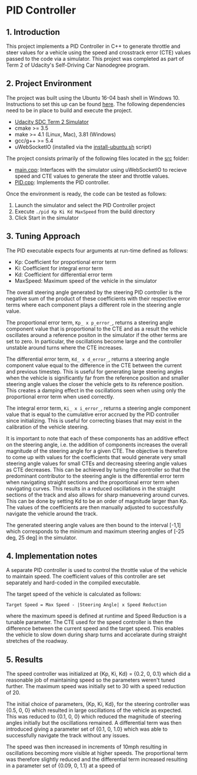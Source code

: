 # PID Controller

## 1. Introduction
This project implements a PID Controller in C++ to generate throttle and steer values for a vehicle using the speed and crosstrack error (CTE) values passed to the code via a simulator. This project was completed as part of Term 2 of Udacity's Self-Driving Car Nanodegree program.

## 2. Project Environment
The project was built using the Ubuntu 16-04 bash shell in Windows 10. Instructions to set this up can be found [here](https://www.howtogeek.com/249966/how-to-install-and-use-the-linux-bash-shell-on-windows-10/). The following dependencies need to be in place to build and execute the project.

* [Udacity SDC Term 2 Simulator](https://github.com/udacity/self-driving-car-sim/releases)
* cmake >= 3.5
* make >= 4.1 (Linux, Mac), 3.81 (Windows)
* gcc/g++ >= 5.4
* uWebSocketIO (installed via the [install-ubuntu.sh](https://github.com/shazraz/Extended-Kalman-Filter/blob/master/install-ubuntu.sh) script) 

The project consists primarily of the following files located in the [src](https://github.com/shazraz/PID-Controller/tree/master/src) folder:

* [main.cpp](https://github.com/shazraz/PID-Controller/blob/master/src/main.cpp): Interfaces with the simulator using uWebSocketIO to recieve speed and CTE values to generate the steer and throttle values.
* [PID.cpp](https://github.com/shazraz/PID-Controller/blob/master/src/PID.cpp): Implements the PID controller.

Once the environment is ready, the code can be tested as follows:

1. Launch the simulator and select the PID Controller project
2. Execute ```./pid Kp Ki Kd MaxSpeed``` from the build directory
3. Click Start in the simulator

## 3. Tuning Approach
The PID executable expects four arguments at run-time defined as follows:

* Kp: Coefficient for proportional error term
* Ki: Coefficient for integral error term
* Kd: Coefficient for differential error term
* MaxSpeed: Maximum speed of the vehicle in the simulator

The overall steering angle generated by the steering PID controller is the negative sum of the product of these coefficients with their respective error terms where each component plays a different role in the steering angle value. 

The proportional error term, ```Kp_ x p_error_```, returns a steering angle component value that is proportional to the CTE and as a result the vehicle oscillates around a reference positon in the simulator if the other terms are set to zero. In particular, the oscillations become large and the controller unstable around turns where the CTE increases. 

The differential error term, ```Kd_ x d_error_```, returns a steering angle component value equal to the difference in the CTE between the current and previous timestep. This is useful for generating large steering angles when the vehicle is significantly far from the reference position and smaller steering angle values the closer the vehicle gets to its reference position. This creates a damping effect in the oscillations seen when using only the proportional error term when used correctly.

The integral error term, ```Ki_ x i_error_```, returns a steering angle component value that is equal to the cumulative error accrued by the PID controller since initializing. This is useful for correcting biases that may exist in the calibration of the vehicle steering.

It is important to note that each of these components has an additive effect on the steering angle, i.e. the addition of components increases the overall magnitude of the steering angle for a given CTE. The objective is therefore to come up with values for the coefficients that would generate very small steering angle values for small CTEs and decreasing steering angle values as CTE decreases. This can be achieved by tuning the controller so that the predominant contributor to the steering angle is the differential error term when navigating straight sections and the proportional error term when navigating curves. This results in a reduced oscillations in the straight sections of the track and also allows for sharp manuevering around curves. This can be done by setting Kd to be an order of magnitude larger than Kp. The values of the coefficients are then manually adjusted to successfully navigate the vehicle around the track.

The generated steering angle values are then bound to the interval [-1,1] which corresponds to the minimum and maximum steering angles of [-25 deg, 25 deg] in the simulator.

## 4. Implementation notes

A separate PID controller is used to control the throttle value of the vehicle to maintain speed. The coefficient values of this controller are set separately and hard-coded in the compiled executable.

The target speed of the vehicle is calculated as follows:

```Target Speed = Max Speed - |Steering Angle| x Speed Reduction```

where the maximum speed is defined at runtime and Speed Reduction is a tunable parameter. The CTE used for the speed controller is then the difference between the current speed and the target speed. This enables the vehicle to slow down during sharp turns and accelarate during straight stretches of the roadway. 

## 5. Results
The speed controller was initialized at {Kp, Ki, Kd} = {0.2, 0, 0.1} which did a reasonable job of maintaining speed so the parameters weren't tuned further. The maximum speed was initially set to 30 with a speed reduction of 20.

The initial choice of parameters, {Kp, Ki, Kd}, for the steering controller was {0.5, 0, 0} which resulted in large oscillations of the vehicle as expected. This was reduced to {0.1, 0, 0} which reduced the magnitude of steering angles initially but the oscillations remained. A differential term was then introduced giving a parameter set of {0.1, 0, 1.0} which was able to successfully navigate the track without any issues.

The speed was then increased in increments of 10mph resulting in oscillations becoming more visible at higher speeds. The proportional term was therefore slightly reduced and the differential term increased resulting in a parameter set of {0.09, 0, 1.1} at a speed of 
